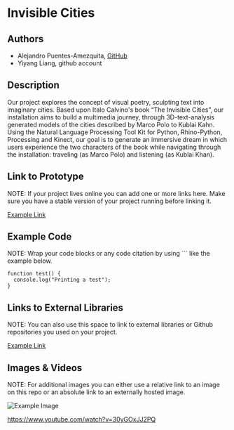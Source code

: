 # Invisible Cities


## Authors
- Alejandro Puentes-Amezquita, [GitHub](https://github.com/alejandropa)
- Yiyang Liang, github account 

## Description
Our project explores the concept of visual poetry, sculpting text into imaginary cities. Based upon Italo Calvino's book “The Invisible Cities”, our installation aims to build a multimedia journey, through 3D-text-analysis generated models of the cities described by Marco Polo to Kublai Kahn. Using the Natural Language Processing Tool Kit for Python, Rhino-Python, Processing and Kinect, our goal is to generate an immersive dream in which users experience the two characters of the book while navigating through the installation: traveling (as Marco Polo) and listening (as Kublai Khan). 

## Link to Prototype
NOTE: If your project lives online you can add one or more links here. Make sure you have a stable version of your project running before linking it.

[Example Link](http://www.google.com "Example Link")

## Example Code
NOTE: Wrap your code blocks or any code citation by using ``` like the example below.
```
function test() {
  console.log("Printing a test");
}
```
## Links to External Libraries
 NOTE: You can also use this space to link to external libraries or Github repositories you used on your project.

[Example Link](http://www.google.com "Example Link")

## Images & Videos
NOTE: For additional images you can either use a relative link to an image on this repo or an absolute link to an externally hosted image.

![Example Image](project_images/cover.jpg?raw=true "Example Image")

https://www.youtube.com/watch?v=30yGOxJJ2PQ
